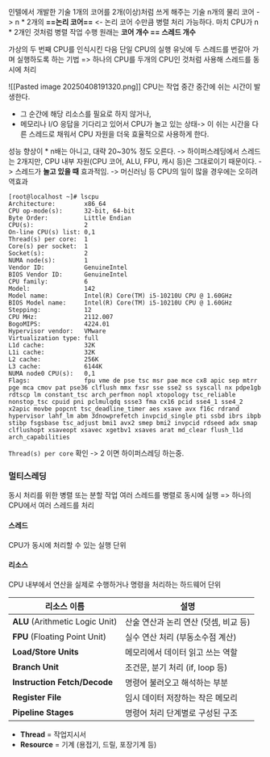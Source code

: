 인텔에서 개발한 기술
1개의 코어를 2개(이상)처럼 쓰게 해주는 기술
n개의 물리 코어 -> n * 2개의 **==논리 코어==** <- 논리 코어 수만큼 병렬 처리 가능하다.
마치 CPU가 n * 2개인 것처럼 병렬 작업 수행
원래는 **코어 개수 == 스레드 개수**

가상의 두 번째 CPU를 인식시킨 다음 단일 CPU의 실행 유닛에 두 스레드를 번갈아 가며 실행하도록 하는 기법 
=> 하나의 CPU를 두개의 CPU인 것처럼 사용해 스레드를 동시에 처리



![[Pasted image 20250408191320.png]]
CPU는 작업 중간 중간에 쉬는 시간이 발생한다.
* 그 순간에 해당 리소스를 필요로 하지 않거나,  
* 메모리나 I/O 응답을 기다리고 있어서 
CPU가 놀고 있는 상태-> 이 쉬는 시간을 다른 스레드로 채워서 CPU 자원을 더욱 효율적으로 사용하게 한다.

성능 향상이 * n배는 아니고, 대략 20~30% 정도 오른다.
-> 하이퍼스레딩에서 스레드는 2개지만, CPU 내부 자원(CPU 코어, ALU, FPU, 캐시 등)은 그대로이기 때문이다.
-> 스레드가 **놀고 있을 때** 효과적임.
-> 머신러닝 등 CPU의 일이 많을 경우에는 오히려 역효과

```
[root@localhost ~]# lscpu
Architecture:        x86_64
CPU op-mode(s):      32-bit, 64-bit
Byte Order:          Little Endian
CPU(s):              2
On-line CPU(s) list: 0,1
Thread(s) per core:  1
Core(s) per socket:  1
Socket(s):           2
NUMA node(s):        1
Vendor ID:           GenuineIntel
BIOS Vendor ID:      GenuineIntel
CPU family:          6
Model:               142
Model name:          Intel(R) Core(TM) i5-10210U CPU @ 1.60GHz
BIOS Model name:     Intel(R) Core(TM) i5-10210U CPU @ 1.60GHz
Stepping:            12
CPU MHz:             2112.007
BogoMIPS:            4224.01
Hypervisor vendor:   VMware
Virtualization type: full
L1d cache:           32K
L1i cache:           32K
L2 cache:            256K
L3 cache:            6144K
NUMA node0 CPU(s):   0,1
Flags:               fpu vme de pse tsc msr pae mce cx8 apic sep mtrr pge mca cmov pat pse36 clflush mmx fxsr sse sse2 ss syscall nx pdpe1gb rdtscp lm constant_tsc arch_perfmon nopl xtopology tsc_reliable nonstop_tsc cpuid pni pclmulqdq ssse3 fma cx16 pcid sse4_1 sse4_2 x2apic movbe popcnt tsc_deadline_timer aes xsave avx f16c rdrand hypervisor lahf_lm abm 3dnowprefetch invpcid_single pti ssbd ibrs ibpb stibp fsgsbase tsc_adjust bmi1 avx2 smep bmi2 invpcid rdseed adx smap clflushopt xsaveopt xsavec xgetbv1 xsaves arat md_clear flush_l1d arch_capabilities

```

`Thread(s) per core` 확인 -> 2 이면 하이퍼스레딩 하는중.


### 멀티스레딩
동시 처리를 위한 병렬 또는 분할 작업
여러 스레드를 병렬로 동시에 실행 => 하나의 CPU에서 여러 스레드를 처리


#### 스레드
CPU가 동시에 처리할 수 있는 실행 단위

#### 리소스
CPU 내부에서 연산을 실제로 수행하거나 명령을 처리하는 하드웨어 단위

|리소스 이름|설명|
|---|---|
|**ALU** (Arithmetic Logic Unit)|산술 연산과 논리 연산 (덧셈, 비교 등)|
|**FPU** (Floating Point Unit)|실수 연산 처리 (부동소수점 계산)|
|**Load/Store Units**|메모리에서 데이터 읽고 쓰는 역할|
|**Branch Unit**|조건문, 분기 처리 (if, loop 등)|
|**Instruction Fetch/Decode**|명령어 불러오고 해석하는 부분|
|**Register File**|임시 데이터 저장하는 작은 메모리|
|**Pipeline Stages**|명령어 처리 단계별로 구성된 구조|
- **Thread** = 작업지시서
- **Resource** = 기계 (용접기, 드릴, 포장기계 등)
